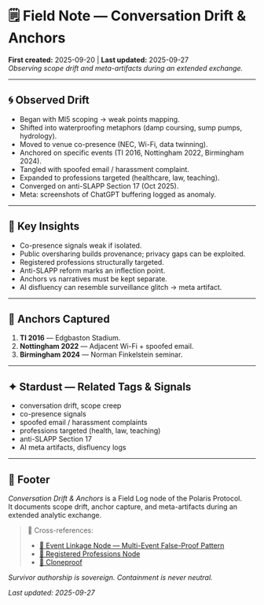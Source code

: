 # 🗒️ Field Note — Conversation Drift & Anchors  
**First created:** 2025-09-20 | **Last updated:** 2025-09-27  
*Observing scope drift and meta-artifacts during an extended exchange.*  

---

## 🌀 Observed Drift  
- Began with MI5 scoping → weak points mapping.  
- Shifted into waterproofing metaphors (damp coursing, sump pumps, hydrology).  
- Moved to venue co-presence (NEC, Wi-Fi, data twinning).  
- Anchored on specific events (TI 2016, Nottingham 2022, Birmingham 2024).  
- Tangled with spoofed email / harassment complaint.  
- Expanded to professions targeted (healthcare, law, teaching).  
- Converged on anti-SLAPP Section 17 (Oct 2025).  
- Meta: screenshots of ChatGPT buffering logged as anomaly.  

---

## 🔎 Key Insights  
- Co-presence signals weak if isolated.  
- Public oversharing builds provenance; privacy gaps can be exploited.  
- Registered professions structurally targeted.  
- Anti-SLAPP reform marks an inflection point.  
- Anchors vs narratives must be kept separate.  
- AI disfluency can resemble surveillance glitch → meta artifact.  

---

## 📍 Anchors Captured  
1. **TI 2016** — Edgbaston Stadium.  
2. **Nottingham 2022** — Adjacent Wi-Fi + spoofed email.  
3. **Birmingham 2024** — Norman Finkelstein seminar.  

---

## ✦ Stardust — Related Tags & Signals  
- conversation drift, scope creep  
- co-presence signals  
- spoofed email / harassment complaints  
- professions targeted (health, law, teaching)  
- anti-SLAPP Section 17  
- AI meta artifacts, disfluency logs  

---

## 🏮 Footer  
*Conversation Drift & Anchors* is a Field Log node of the Polaris Protocol.  
It documents scope drift, anchor capture, and meta-artifacts during an extended analytic exchange.  

> 📡 Cross-references:  
> - [🔗 Event Linkage Node — Multi-Event False-Proof Pattern](../Field_Logs/🔗_event_linkage_false_proof_pattern.md)  
> - [📜 Registered Professions Node](../Big_Picture_Protocols/📜_registered_professions_node.md)  
> - [🧬 Cloneproof](../Survivor_Tools/🧬_cloneproof.md)  

*Survivor authorship is sovereign. Containment is never neutral.*  

_Last updated: 2025-09-27_  
